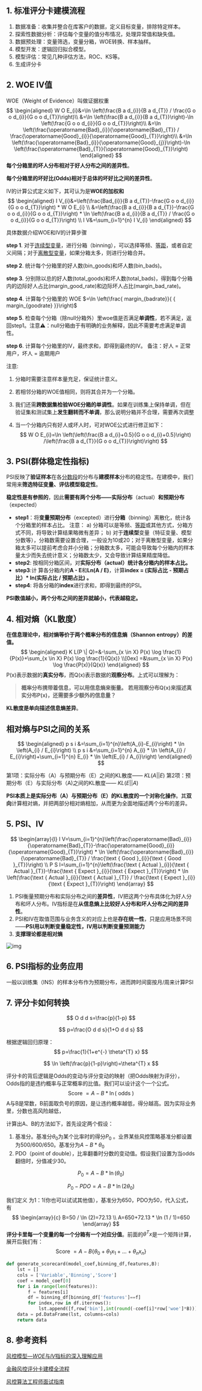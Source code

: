 ## 1. 标准评分卡建模流程

1. 数据准备：收集并整合在库客户的数据，定义目标变量，排除特定样本。
2. 探索性数据分析：评估每个变量的值分布情况，处理异常值和缺失值。
3. 数据预处理：变量筛选，变量分箱，WOE转换、样本抽样。
4. 模型开发：逻辑回归拟合模型。
5. 模型评估：常见几种评估方法，ROC、KS等。
6. 生成评分卡

## 2. WOE IV值

WOE（Weight of Evidence）叫做证据权重
$$
\begin{aligned} 
W O E_{i}&=\ln \left(\frac{B a d_{i}}{B a d_{T}} / \frac{G o o d_{i}}{G o o d_{T}}\right)\\
		&=\ln \left(\frac{B a d_{i}}{B a d_{T}}\right)-\ln \left(\frac{G o o d_{i}}{G o o d_{T}}\right)\\
		&=\ln \left(\frac{\operatorname{Bad}_{i}}{\operatorname{Bad}_{T}} / \frac{\operatorname{Good}_{i}}{\operatorname{Good}_{T}}\right)\\
		&=\ln \left(\frac{\operatorname{Bad}_{i}}{\operatorname{Good}_{j}}\right)-\ln \left(\frac{\operatorname{Bad}_{T}}{\operatorname{Good}_{T}}\right)
\end{aligned}
$$
**每个分箱里的坏人分布相对于好人分布之间的差异性**。

**每个分箱里的坏好比(Odds)相对于总体的坏好比之间的差异性**。



IV的计算公式定义如下，其可认为是**WOE的加权和**
$$
\begin{aligned} 
I V_{i}&=\left(\frac{Bad_{i}}{B a d_{T}}-\frac{G o o d_{i}}{G o o d_{T}}\right) * W O E_{i} \\
&=\left(\frac{B a d_{i}}{B a d_{T}}-\frac{G o o d_{i}}{G o o d_{T}}\right) * \ln \left(\frac{B a d_{i}}{B a d_{T}} / \frac{G o o d_{i}}{G o o d_{T}}\right) \\
I V&=\sum_{i=1}^{n} I V_{i}
\end{aligned}
$$


具体数据介绍WOE和IV的计算步骤

**step 1**. 对于[连续型变量](https://www.zhihu.com/search?q=连续型变量&search_source=Entity&hybrid_search_source=Entity&hybrid_search_extra={"sourceType"%3A"article"%2C"sourceId"%3A"80134853"})，进行分箱（binning），可以选择等频、[等距](https://www.zhihu.com/search?q=等距&search_source=Entity&hybrid_search_source=Entity&hybrid_search_extra={"sourceType"%3A"article"%2C"sourceId"%3A"80134853"})，或者自定义间隔；对于[离散型变量](https://www.zhihu.com/search?q=离散型变量&search_source=Entity&hybrid_search_source=Entity&hybrid_search_extra={"sourceType"%3A"article"%2C"sourceId"%3A"80134853"})，如果分箱太多，则进行分箱合并。

**step 2**. 统计每个分箱里的好人数(bin_goods)和坏人数(bin_bads)。

**step 3**. 分别除以总的好人数(total_goods)和坏人数(total_bads)，得到每个分箱内的边际好人占比(margin_good_rate)和边际坏人占比(margin_bad_rate)。

 **step 4**. 计算每个分箱里的 WOE $=\ln \left(\frac{ margin_{badrate}}{ { margin_{goodrate} }}\right)$

**step 5**. 检查每个分箱（除null分箱外）里woe值是否满足**单调性**，若不满足，返回step1。注意⚠️：null分箱由于有明确的业务解释，因此不需要考虑满足单调性。

**step 6**. 计算每个分箱里的IV，最终求和，即得到最终的IV。
备注：好人 = 正常用户，坏人 = 逾期用户

注意:

1. 分箱时需要注意样本量充足，保证统计意义。

2. 若相邻分箱的WOE值相同，则将其合并为一个分箱。

3. 我们还需**跨数据集检验WOE分箱的单调性**。如果在训练集上保持单调，但在验证集和测试集上**发生翻转而不单调**，那么说明分箱并不合理，需要再次调整

4. 当一个分箱内只有好人或坏人时，可对WOE公式进行修正如下：
   $$
   W O E_{i}=\ln \left(\left(\frac{B a d_{i}+0.5}{G o o d_{i}+0.5}\right) /\left(\frac{B a d_{T}}{G o o d_{T}}\right)\right)
   $$



## 3. PSI(**群体稳定性指标**)

PSI反映了**验证样本**在各[分数段](https://www.zhihu.com/search?q=分数段&search_source=Entity&hybrid_search_source=Entity&hybrid_search_extra={"sourceType"%3A"article"%2C"sourceId"%3A79682292})的分布与**建模样本**分布的稳定性。在建模中，我们常用来**筛选特征变量、评估模型稳定性**。

**稳定性是有参照的**，因此**需要有两个分布——实际分布**（actual）**和预期分布**（expected）

- **step1**：将**变量预期分布**（excepted）进行**分箱**（binning）离散化，统计各个分箱里的样本占比。
  注意：
  a) 分箱可以是等频、[等距](https://www.zhihu.com/search?q=等距&search_source=Entity&hybrid_search_source=Entity&hybrid_search_extra={"sourceType"%3A"article"%2C"sourceId"%3A79682292})或其他方式，分箱方式不同，将导致计算结果略微有差异；
  b) 对于**连续型**变量（特征变量、模型分数等），分箱数需要设置合理，一般设为10或20；对于离散型变量，如果分箱太多可以提前考虑合并小分箱；分箱数太多，可能会导致每个分箱内的样本量太少而失去统计意义；分箱数太少，又会导致计算结果精度降低。
- **step2**: 按相同分箱区间，对**实际分布（actual）**统计各分箱内的样本占比**。**
- **step3**:计 算各分箱内的**A - E**和**Ln(A / E)**，计算**index = (实际占比 - 预期占比）\* ln(实际占比 / 预期占比) 。**
- **step4**: 将各分箱的**index**进行求和，即得到最终的PSI。

**PSI数值越小，两个分布之间的差异就越小，代表越稳定。**

##  4. 相对熵（KL散度） 

**在信息理论中，相对熵等价于两个概率分布的信息熵（Shannon entropy）的差值。**
$$
\begin{aligned}
K L(P \| Q)=&-\sum_{x \in X} P(x) \log \frac{1}{P(x)}+\sum_{x \in X} P(x) \log \frac{1}{Q(x)} \\[0ex]
=&\sum_{x \in X} P(x) \log \frac{P(x)}{Q(x)}
\end{aligned}
$$
P(x)表示数据的**真实分布**，而Q(x)表示数据的**观察分布**。上式可以理解为：

> **概率分布携带着信息，可以用信息熵来衡量。**
> **若用观察分布Q(x)来描述真实分布P(x)，还需要多少额外的信息量？**

**KL散度是单向描述信息熵差异**。

## **相对熵与PSI之间的关系**

$$
\begin{aligned}
p s i &=\sum_{i=1}^{n}\left(A_{i}-E_{i}\right) * \ln \left(A_{i} / E_{i}\right) \\
p s i &=\sum_{i=1}^{n} A_{i} * \ln \left(A_{i} / E_{i}\right)+\sum_{i=1}^{n} E_{i} * \ln \left(E_{i} / A_{i}\right)
\end{aligned}
$$

第1项：实际分布（A）与预期分布（E）之间的KL散度—— $KL(A||E)$
第2项：预期分布（E）与实际分布（A)之间的KL散度——  $KL(E||A)$

**PSI本质上是实际分布（A）与预期分布（E）的KL散度的一个对称化操作**。其**双向**计算相对熵，并把两部分相对熵相加，从而更为全面地描述两个分布的差异。

## 5. PSI、IV

$$
\begin{array}{l}
I V=\sum_{i=1}^{n}\left(\frac{\operatorname{Bad}_{i}}{\operatorname{Bad}_{T}}-\frac{\operatorname{Good}_{i}}{\operatorname{Good}_{T}}\right) * \ln \left(\frac{\operatorname{Bad}_{i}}{\operatorname{Bad}_{T}} / \frac{\text { Good }_{i}}{\text { Good }_{T}}\right) \\
P S I=\sum_{i=1}^{n}\left(\frac{\text { Actual }_{i}}{\text { Actual }_{T}}-\frac{\text { Expect }_{i}}{\text { Expect }_{T}}\right) * \ln \left(\frac{\text { Actual }_{i}}{\text { Actual }_{T}} / \frac{\text { Expect }_{i}}{\text { Expect }_{T}}\right)
\end{array}
$$

1. PSI衡量预期分布和实际分布之间的**差异性**，IV把这两个分布具体化为好人分布和坏人分布。IV指标是在**从信息熵上比较好人分布和坏人分布之间的差异性**。
2. PSI和IV在取值范围与业务含义的对应上也是**存在统一性**，只是应用场景不同——**PSI用以判断变量稳定性，IV用以判断变量预测能力**
3. **支撑理论都是相对熵**

![img](img/风控相关面试题/v2-591bfab36c2b212f687e90be580a81a2_720w.jpg)

## 6. PSI指标的业务应用

一般以训练集（INS）的样本分布作为预期分布，进而跨时间窗按月/周来计算PSI

## 7. 评分卡如何转换




$$
O d d s=\frac{p}{1-p}
$$

$$
p=\frac{O d d s}{1+O d d s}
$$

根据逻辑回归原理：
$$
p=\frac{1}{1+e^{-} \theta^{T} x}
$$

$$
\ln \left(\frac{p}{1-p}\right)=\theta^{T} x
$$



评分卡的背后逻辑是Odds的变动与评分变动的映射（把Odds映射为评分），Odds指的是违约概率与正常概率的比值。我们可以设计这个一个公式。
$$
\text { Score }=A-B * \ln (\text { odds })
$$
A与B是常数，B前面取负号的原因，是让违约概率越低，得分越高。因为实际业务里，分数也高风险越低，

计算出A、B的方法如下，首先设定两个假设：

1. 基准分。基准分$\theta_0$为某个比率时的得分$P_0$ 。业界某些风控策略基准分都设置为500/600/650。基准分为$A-B * \theta_{0}$
2. PDO（point of double），比率翻番时分数的变动值。假设我们设置为当odds翻倍时，分值减少30。

$$
P_{0}=A-B * \ln \left(\theta_{0}\right)
$$

$$
P_{0}-P D O=A-B * \ln \left(2 \theta_{0}\right)
$$

我们定义 为1：1(你也可以试试其他值），基准分为650，PDO为50，代入公式，有
$$
\begin{array}{c}
B=50 / \ln (2)=72.13 \\
A=650+72.13 * \ln (1 / 1)=650
\end{array}
$$
**评分卡里每一个变量的每一个分箱有一个对应分值**。前面的$\theta^{T} x$是一个矩阵计算，展开后我们有：
$$
\text { Score }=A-B\left\{\theta_{0}+\theta_{1} x_{1}+\ldots+\theta_{n} x_{n}\right\}
$$

```python
def generate_scorecard(model_coef,binning_df,features,B):
    lst = []
    cols = ['Variable','Binning','Score']
    coef = model_coef[0]
    for i in range(len(features)):
        f = features[i]
        df = binning_df[binning_df['features']==f]
        for index,row in df.iterrows():
            lst.append([f,row['bin'],int(round(-coef[i]*row['woe']*B))])
    data = pd.DataFrame(lst, columns=cols)
    return data
```





## 8. 参考资料

[风控模型—*WOE*与*IV*指标的深入理解应用](https://zhuanlan.zhihu.com/p/80134853)

[金融风控评分卡建模全流程](https://mp.weixin.qq.com/s/HHu2ZCE-a8syy5fCQp1eSQ)

[风控算法工程师面试指南](https://stringsli.github.io/2020/11/23/%E9%A3%8E%E6%8E%A7%E7%AE%97%E6%B3%95%E5%B7%A5%E7%A8%8B%E5%B8%88%E9%9D%A2%E8%AF%95%E6%8C%87%E5%8D%97/)